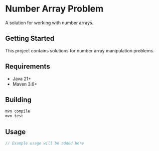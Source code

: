 # Number Array Problem

A solution for working with number arrays.

## Getting Started

This project contains solutions for number array manipulation problems.

## Requirements

- Java 21+
- Maven 3.6+

## Building

```bash
mvn compile
mvn test
```

## Usage

```java
// Example usage will be added here
```